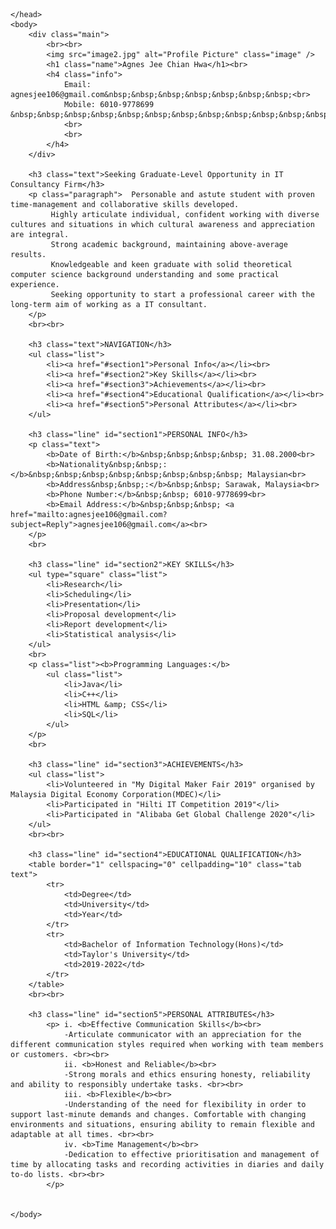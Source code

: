 <html>
    <head>
        <title>0339809 - Agnes Jee Chian Hwa</title>
        <link type="text/css" rel="stylesheet" href="resume.css" /> 

    </head>
    <body>
        <div class="main">
            <br><br>
            <img src="image2.jpg" alt="Profile Picture" class="image" />
            <h1 class="name">Agnes Jee Chian Hwa</h1><br>
            <h4 class="info">
                Email: agnesjee106@gmail.com&nbsp;&nbsp;&nbsp;&nbsp;&nbsp;&nbsp;&nbsp;<br>
                Mobile: 6010-9778699 &nbsp;&nbsp;&nbsp;&nbsp;&nbsp;&nbsp;&nbsp;&nbsp;&nbsp;&nbsp;&nbsp;&nbsp;&nbsp;&nbsp;&nbsp;&nbsp;&nbsp;&nbsp;&nbsp;&nbsp;&nbsp;
                <br>
                <br>
            </h4>
        </div>
        
        <h3 class="text">Seeking Graduate-Level Opportunity in IT Consultancy Firm</h3>
        <p class="paragraph">  Personable and astute student with proven time-management and collaborative skills developed.
             Highly articulate individual, confident working with diverse cultures and situations in which cultural awareness and appreciation are integral. 
             Strong academic background, maintaining above-average results.
             Knowledgeable and keen graduate with solid theoretical computer science background understanding and some practical experience. 
             Seeking opportunity to start a professional career with the long-term aim of working as a IT consultant.
        </p>
        <br><br>

        <h3 class="text">NAVIGATION</h3>
        <ul class="list">
            <li><a href="#section1">Personal Info</a></li><br>
            <li><a href="#section2">Key Skills</a></li><br>
            <li><a href="#section3">Achievements</a></li><br>
            <li><a href="#section4">Educational Qualification</a></li><br>
            <li><a href="#section5">Personal Attributes</a></li><br>
        </ul>

        <h3 class="line" id="section1">PERSONAL INFO</h3>
        <p class="text">
            <b>Date of Birth:</b>&nbsp;&nbsp;&nbsp;&nbsp; 31.08.2000<br>
            <b>Nationality&nbsp;&nbsp;:</b>&nbsp;&nbsp;&nbsp;&nbsp;&nbsp;&nbsp;&nbsp;&nbsp; Malaysian<br>
            <b>Address&nbsp;&nbsp;:</b>&nbsp;&nbsp; Sarawak, Malaysia<br>
            <b>Phone Number:</b>&nbsp;&nbsp; 6010-9778699<br>
            <b>Email Address:</b>&nbsp;&nbsp;&nbsp; <a href="mailto:agnesjee106@gmail.com?subject=Reply">agnesjee106@gmail.com</a><br>
        </p>
        <br>

        <h3 class="line" id="section2">KEY SKILLS</h3>
        <ul type="square" class="list">
            <li>Research</li>
            <li>Scheduling</li>
            <li>Presentation</li>
            <li>Proposal development</li>
            <li>Report development</li>
            <li>Statistical analysis</li>
        </ul>
        <br>
        <p class="list"><b>Programming Languages:</b> 
            <ul class="list">
                <li>Java</li>
                <li>C++</li>
                <li>HTML &amp; CSS</li>
                <li>SQL</li>
            </ul>
        </p>
        <br>

        <h3 class="line" id="section3">ACHIEVEMENTS</h3>
        <ul class="list">
            <li>Volunteered in "My Digital Maker Fair 2019" organised by Malaysia Digital Economy Corporation(MDEC)</li>
            <li>Participated in "Hilti IT Competition 2019"</li>
            <li>Participated in "Alibaba Get Global Challenge 2020"</li>
        </ul>
        <br><br>

        <h3 class="line" id="section4">EDUCATIONAL QUALIFICATION</h3>
        <table border="1" cellspacing="0" cellpadding="10" class="tab text">
            <tr>
                <td>Degree</td>
                <td>University</td>
                <td>Year</td>
            </tr>
            <tr>
                <td>Bachelor of Information Technology(Hons)</td>
                <td>Taylor's University</td>
                <td>2019-2022</td>
            </tr>
        </table>
        <br><br>        

        <h3 class="line" id="section5">PERSONAL ATTRIBUTES</h3>
            <p> i. <b>Effective Communication Skills</b><br>
                -Articulate communicator with an appreciation for the different communication styles required when working with team members or customers. <br><br>
                ii. <b>Honest and Reliable</b><br>
                -Strong morals and ethics ensuring honesty, reliability and ability to responsibly undertake tasks. <br><br>
                iii. <b>Flexible</b><br>
                -Understanding of the need for flexibility in order to support last-minute demands and changes. Comfortable with changing environments and situations, ensuring ability to remain flexible and adaptable at all times. <br><br>
                iv. <b>Time Management</b><br>
                -Dedication to effective prioritisation and management of time by allocating tasks and recording activities in diaries and daily to-do lists. <br><br>
            </p>

        
    </body>
</html>
